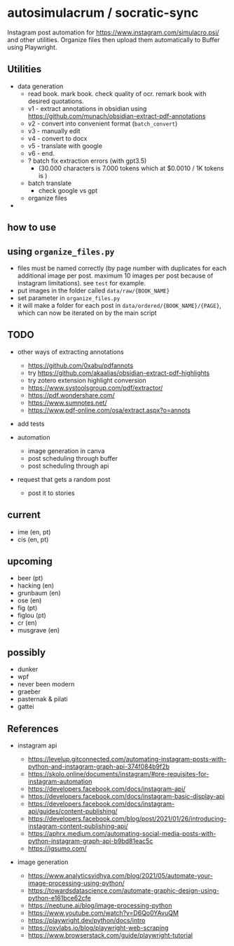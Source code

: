 # autosimulacrum / socratic-sync

Instagram post automation for https://www.instagram.com/simulacro.psi/ and other utilities. Organize files then upload them automatically to Buffer using Playwright.

## Utilities

-   data generation
    -   read book. mark book. check quality of ocr. remark book with desired quotations.
    -   v1 - extract annotations in obsidian using https://github.com/munach/obsidian-extract-pdf-annotations
    -   v2 - convert into convenient format (`batch_convert`)
    - v3 - manually edit
    - v4 - convert to docx
    - v5 - translate with google
    - v6 - end. 
    -   ? batch fix extraction errors (with gpt3.5)
        -   (30.000 characters is 7.000 tokens which at $0.0010 / 1K tokens is )
    -   batch translate
        -   check google vs gpt
    -   organize files
-

## how to use

## using `organize_files.py`

-   files must be named correctly (by page number with duplicates for each additional image per post. maximum 10 images per post because of instagram limitations). see `test` for example.
-   put images in the folder called `data/raw/{BOOK_NAME}`
-   set parameter in `organize_files.py`
-   it will make a folder for each post in `data/ordered/{BOOK_NAME}/{PAGE}`, which can now be iterated on by the main script

## TODO

-   other ways of extracting annotations

    -   https://github.com/0xabu/pdfannots
    -   try https://github.com/akaalias/obsidian-extract-pdf-highlights
    -   try zotero extension highlight conversion
    -   https://www.systoolsgroup.com/pdf/extractor/
    -   https://pdf.wondershare.com/
    -   https://www.sumnotes.net/
    -   https://www.pdf-online.com/osa/extract.aspx?o=annots

-   add tests
-   automation
    -   image generation in canva
    -   post scheduling through buffer
    -   post scheduling through api
-   request that gets a random post
    -   post it to stories

## current

-   ime (en, pt)
-   cis (en, pt)

## upcoming

-   beer (pt)
-   hacking (en)
-   grunbaum (en)
-   ose (en)
-   fig (pt)
-   figlou (pt)
-   cr (en)
-   musgrave (en)

## possibly

-   dunker
-   wpf
-   never been modern
-   graeber
-   pasternak & pilati
-   gattei

## References

-   instagram api

    -   https://levelup.gitconnected.com/automating-instagram-posts-with-python-and-instagram-graph-api-374f084b9f2b
    -   https://skolo.online/documents/instagram/#pre-requisites-for-instagram-automation
    -   https://developers.facebook.com/docs/instagram-api/
    -   https://developers.facebook.com/docs/instagram-basic-display-api
    -   https://developers.facebook.com/docs/instagram-api/guides/content-publishing/
    -   https://developers.facebook.com/blog/post/2021/01/26/introducing-instagram-content-publishing-api/
    -   https://aphrx.medium.com/automating-social-media-posts-with-python-instagram-graph-api-b9bd81eac5c
    -   https://igsumo.com/

-   image generation
    -   https://www.analyticsvidhya.com/blog/2021/05/automate-your-image-processing-using-python/
    -   https://towardsdatascience.com/automate-graphic-design-using-python-e161bce62cfe
    -   https://neptune.ai/blog/image-processing-python
    -   https://www.youtube.com/watch?v=D6Qo0YAvuQM
    -   https://playwright.dev/python/docs/intro
    -   https://oxylabs.io/blog/playwright-web-scraping
    -   https://www.browserstack.com/guide/playwright-tutorial
